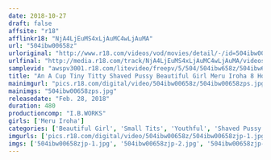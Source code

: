 ```yaml
---
date: 2018-10-27
draft: false
affsite: "r18"
afflinkr18: "NjA4LjEuMS4xLjAuMC4wLjAuMA"
url: "504ibw00658z"
urloriginal: "http://www.r18.com/videos/vod/movies/detail/-/id=504ibw00658z"
urlfinal: "http://media.r18.com/track/NjA4LjEuMS4xLjAuMC4wLjAuMA/videos/vod/movies/detail/-/id=504ibw00658z"
samplevid: "awspv3001.r18.com/litevideo/freepv/5/504/504ibw658z/504ibw658z_dmb_w.mp4"
title: "An A Cup Tiny Titty Shaved Pussy Beautiful Girl Meru Iroha 8 Hours"
mainimgurl: "pics.r18.com/digital/video/504ibw00658z/504ibw00658zps.jpg"
mainimgs: "504ibw00658zps.jpg"
releasedate: "Feb. 28, 2018"
duration: 480
productioncomp: "I.B.WORKS"
girls: ['Meru Iroha']
categories: ['Beautiful Girl', 'Small Tits', 'Youthful', 'Shaved Pussy', 'Featured Actress', 'Over 4 Hours', 'Hi-Def', 'Actress Best Compilation']
imgurls: ['pics.r18.com/digital/video/504ibw00658z/504ibw00658zjp-1.jpg', 'pics.r18.com/digital/video/504ibw00658z/504ibw00658zjp-2.jpg', 'pics.r18.com/digital/video/504ibw00658z/504ibw00658zjp-3.jpg', 'pics.r18.com/digital/video/504ibw00658z/504ibw00658zjp-4.jpg', 'pics.r18.com/digital/video/504ibw00658z/504ibw00658zjp-5.jpg', 'pics.r18.com/digital/video/504ibw00658z/504ibw00658zjp-6.jpg', 'pics.r18.com/digital/video/504ibw00658z/504ibw00658zjp-7.jpg', 'pics.r18.com/digital/video/504ibw00658z/504ibw00658zjp-8.jpg', 'pics.r18.com/digital/video/504ibw00658z/504ibw00658zjp-9.jpg', 'pics.r18.com/digital/video/504ibw00658z/504ibw00658zjp-10.jpg', 'pics.r18.com/digital/video/504ibw00658z/504ibw00658zjp-11.jpg', 'pics.r18.com/digital/video/504ibw00658z/504ibw00658zjp-12.jpg', 'pics.r18.com/digital/video/504ibw00658z/504ibw00658zjp-13.jpg', 'pics.r18.com/digital/video/504ibw00658z/504ibw00658zjp-14.jpg', 'pics.r18.com/digital/video/504ibw00658z/504ibw00658zjp-15.jpg', 'pics.r18.com/digital/video/504ibw00658z/504ibw00658zjp-16.jpg', 'pics.r18.com/digital/video/504ibw00658z/504ibw00658zjp-17.jpg', 'pics.r18.com/digital/video/504ibw00658z/504ibw00658zjp-18.jpg', 'pics.r18.com/digital/video/504ibw00658z/504ibw00658zjp-19.jpg', 'pics.r18.com/digital/video/504ibw00658z/504ibw00658zjp-20.jpg']
imgs: ['504ibw00658zjp-1.jpg', '504ibw00658zjp-2.jpg', '504ibw00658zjp-3.jpg', '504ibw00658zjp-4.jpg', '504ibw00658zjp-5.jpg', '504ibw00658zjp-6.jpg', '504ibw00658zjp-7.jpg', '504ibw00658zjp-8.jpg', '504ibw00658zjp-9.jpg', '504ibw00658zjp-10.jpg', '504ibw00658zjp-11.jpg', '504ibw00658zjp-12.jpg', '504ibw00658zjp-13.jpg', '504ibw00658zjp-14.jpg', '504ibw00658zjp-15.jpg', '504ibw00658zjp-16.jpg', '504ibw00658zjp-17.jpg', '504ibw00658zjp-18.jpg', '504ibw00658zjp-19.jpg', '504ibw00658zjp-20.jpg']
---
```

